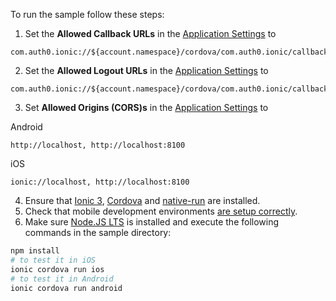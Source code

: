 
To run the sample follow these steps:

1) Set the **Allowed Callback URLs** in the [Application Settings](${manage_url}/#/applications/${account.clientId}/settings) to
```text
com.auth0.ionic://${account.namespace}/cordova/com.auth0.ionic/callback
```
2) Set the **Allowed Logout URLs** in the [Application Settings](${manage_url}/#/applications/${account.clientId}/settings) to
```text
com.auth0.ionic://${account.namespace}/cordova/com.auth0.ionic/callback
```
3) Set **Allowed Origins (CORS)s** in the [Application Settings](${manage_url}/#/applications/${account.clientId}/settings) to

Android
```text
http://localhost, http://localhost:8100
```

iOS
```text
ionic://localhost, http://localhost:8100
```
4) Ensure that [Ionic 3](https://ionicframework.com/docs/intro/installation/), [Cordova](https://ionicframework.com/docs/cli/#using-cordova) and [native-run](https://github.com/ionic-team/native-run) are installed.
5) Check that mobile development environments [are setup correctly](https://ionicframework.com/docs/intro/deploying/).
6) Make sure [Node.JS LTS](https://nodejs.org/en/download/) is installed and execute the following commands in the sample directory:
```bash
npm install
# to test it in iOS
ionic cordova run ios 
# to test it in Android
ionic cordova run android
```
